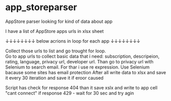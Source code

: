 # app_storeparser
AppStore parser looking for kind of data about app 

I have a list of AppStore apps urls in xlsx sheet

↓↓↓↓↓↓↓↓ below acrions in loop for each app ↓↓↓↓↓↓↓↓ 

Collect those urls to list and go trought for loop.  
Go to app urls to collect basic data that i need: subscription, descripeion, rating, language, privacy url, developer url. 
 Than go to privacy url with Selenium to search email. For thar i use re expression. Use Selenium bacause some sites has email protection After all write data to xlsx and save it every 30 iteration and save it if eroor caused

Script has check for response 404 than it save xslx and write to app cell "cant connect" if response 429 - wait for 30 sec and try agin
